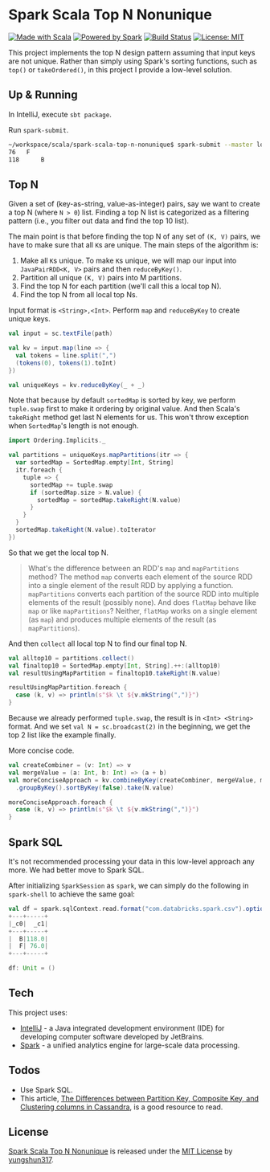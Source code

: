 # Spark Scala Top N Nonunique
[![Made with Scala](https://img.shields.io/badge/Made%20with-Scala-yellow.svg)](https://img.shields.io/badge/Made%20with-Scala-yellow.svg) [![Powered by Spark](https://img.shields.io/badge/Powered%20by-Spark-red.svg)](https://img.shields.io/badge/Powered%20by-Spark-red.svg) [![Build Status](https://travis-ci.org/joemccann/dillinger.svg?branch=master)](https://travis-ci.org/joemccann/dillinger) [![License: MIT](https://img.shields.io/badge/License-MIT-yellow.svg)](https://opensource.org/licenses/MIT) 

This project implements the top N design pattern assuming that input keys are not unique. Rather than simply using Spark's sorting functions, such as `top()` or `takeOrdered()`, in this project I provide a low-level solution.

## Up & Running

In IntelliJ, execute `sbt package`.

Run `spark-submit`.
```sh
~/workspace/scala/spark-scala-top-n-nonunique$ spark-submit --master local --class yungshun.chang.topnnonunique.TopNNonunique target/scala-2.11/spark-scala-top-n-nonunique_2.11-0.1.jar datasets/input/
76 	 F
118 	 B
```

## Top N

Given a set of (key-as-string, value-as-integer) pairs, say we want to create a top N (where `N > 0`) list. Finding a top N list is categorized as a filtering pattern (i.e., you filter out data and find the top 10 list).

The main point is that before finding the top N of any set of `(K, V)` pairs, we have to make sure that all `K`s are unique. The main steps of the algorithm is:
1. Make all `K`s unique. To make `K`s unique, we will map our input into `JavaPairRDD<K, V>` pairs and then `reduceByKey()`.
2. Partition all unique `(K, V)` pairs into M partitions.
3. Find the top N for each partition (we'll call this a local top N).
4. Find the top N from all local top Ns.

Input format is `<String>,<Int>`. Perform `map` and `reduceByKey` to create unique keys.
```scala
val input = sc.textFile(path)

val kv = input.map(line => {
  val tokens = line.split(",")
  (tokens(0), tokens(1).toInt)
})

val uniqueKeys = kv.reduceByKey(_ + _)
```

Note that because by default `sortedMap` is sorted by key, we perform `tuple.swap` first to make it ordering by original value. And then Scala's `takeRight` method get last N elements for us. This won't throw exception when `SortedMap`'s length is not enough.
```scala
import Ordering.Implicits._

val partitions = uniqueKeys.mapPartitions(itr => {
  var sortedMap = SortedMap.empty[Int, String]
  itr.foreach { 
    tuple => {
      sortedMap += tuple.swap
      if (sortedMap.size > N.value) {
        sortedMap = sortedMap.takeRight(N.value)
      }
    }
  }
  sortedMap.takeRight(N.value).toIterator
})
```
So that we get the local top N.

> What's the difference between an RDD's `map` and `mapPartitions` method? The method `map` converts each
> element of the source RDD into a single element of the result RDD by applying a function. `mapPartitions`
> converts each partition of the source RDD into multiple elements of the result (possibly none).
> And does `flatMap` behave like `map` or like `mapPartitions`? Neither, `flatMap` works on a single element
> (as `map`) and produces multiple elements of the result (as `mapPartitions`).

And then `collect` all local top N to find our final top N.
```scala
val alltop10 = partitions.collect()
val finaltop10 = SortedMap.empty[Int, String].++:(alltop10)
val resultUsingMapPartition = finaltop10.takeRight(N.value)

resultUsingMapPartition.foreach {
  case (k, v) => println(s"$k \t ${v.mkString(",")}")
}
```
Because we already performed `tuple.swap`, the result is in `<Int> <String>` format. And we set `val N = sc.broadcast(2)` in the beginning, we get the top 2 list like the example finally.

More concise code.
```scala
val createCombiner = (v: Int) => v
val mergeValue = (a: Int, b: Int) => (a + b)
val moreConciseApproach = kv.combineByKey(createCombiner, mergeValue, mergeValue).map(_.swap)
  .groupByKey().sortByKey(false).take(N.value)

moreConciseApproach.foreach {
  case (k, v) => println(s"$k \t ${v.mkString(",")}")
}
```

## Spark SQL

It's not recommended processing your data in this low-level approach any more. We had better move to Spark SQL.

After initializing `SparkSession` as `spark`, we can simply do the following in `spark-shell` to achieve the same goal:
```scala
val df = spark.sqlContext.read.format("com.databricks.spark.csv").option("header", "false").load("/home/yungshun/workspace/scala/spark-scala-top-n-nonunique/datasets/input/*.csv").groupBy(col("_c0")).agg(sum(col("_c1")) as "_c1").sort(desc("_c1")).limit(2).show()
+---+-----+                                                       
|_c0|  _c1|
+---+-----+
|  B|118.0|
|  F| 76.0|
+---+-----+

df: Unit = ()
```

## Tech

This project uses:

* [IntelliJ](https://www.jetbrains.com/idea/) - a Java integrated development environment (IDE) for developing computer software developed by JetBrains.
* [Spark](https://spark.apache.org/) - a unified analytics engine for large-scale data processing.

## Todos

 - Use Spark SQL.
 - This article, [The Differences between Partition Key, Composite Key, and Clustering columns in Cassandra](https://www.bmc.com/blogs/cassandra-clustering-columns-partition-composite-key/), is a good resource to read.

## License
[Spark Scala Top N Nonunique](https://github.com/yungshun317/spark-scala-top-n-nonunique) is released under the [MIT License](https://opensource.org/licenses/MIT) by [yungshun317](https://github.com/yungshun317).
